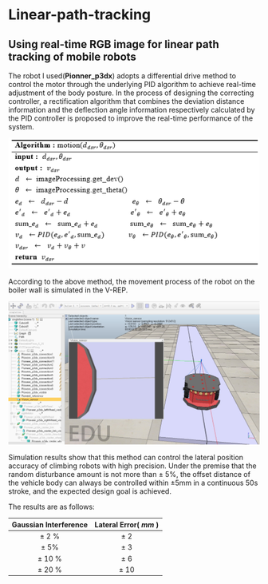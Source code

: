 # Linear-path-tracking
## Using real-time RGB image for linear path tracking of mobile robots

The robot I used(**Pionner_p3dx**) adopts a differential drive method to control the motor through the underlying PID algorithm to achieve real-time adjustment of the body posture. In the process of designing the correcting controller, a rectification algorithm that combines the deviation distance information and the deflection angle information respectively calculated by the PID controller is proposed to improve the real-time performance of the system.

![](algorithm.bmp)

According to the above method, the movement process of the robot on the boiler wall is simulated in the V-REP. 

![Model in V-REP](model_in_vrep.jpg)

Simulation results show that this method can control the lateral position accuracy of climbing robots with high precision. Under the premise that the random disturbance amount is not more than ± 5%, the offset distance of the vehicle body can always be controlled within ±5mm in a continuous 50s stroke, and the expected design goal is achieved.

The results are as follows:

| Gaussian Interference | Lateral Error( *mm* ) |
| :-------------------: | :---------------: |
|         ± 2 %         |        ± 2        |
|         ± 5%          |        ± 3        |
|        ± 10 %         |        ± 6        |
|        ± 20 %         |       ± 10        |
